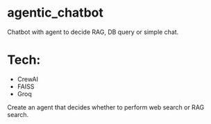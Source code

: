 # agentic_chatbot
Chatbot with agent to decide RAG, DB query or simple chat.

# Tech:
* CrewAI
* FAISS
* Groq

Create an agent that decides whether to perform web search or RAG search.